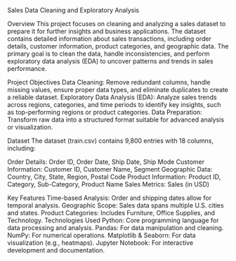 Sales Data Cleaning and Exploratory Analysis

Overview
This project focuses on cleaning and analyzing a sales dataset to prepare it for further insights and business applications. The dataset contains detailed information about sales transactions, including order details, customer information, product categories, and geographic data. The primary goal is to clean the data, handle inconsistencies, and perform exploratory data analysis (EDA) to uncover patterns and trends in sales performance.

Project Objectives
Data Cleaning: Remove redundant columns, handle missing values, ensure proper data types, and eliminate duplicates to create a reliable dataset.
Exploratory Data Analysis (EDA): Analyze sales trends across regions, categories, and time periods to identify key insights, such as top-performing regions or product categories.
Data Preparation: Transform raw data into a structured format suitable for advanced analysis or visualization.

Dataset
The dataset (train.csv) contains 9,800 entries with 18 columns, including:

Order Details: Order ID, Order Date, Ship Date, Ship Mode
Customer Information: Customer ID, Customer Name, Segment
Geographic Data: Country, City, State, Region, Postal Code
Product Information: Product ID, Category, Sub-Category, Product Name
Sales Metrics: Sales (in USD)

Key Features
Time-based Analysis: Order and shipping dates allow for temporal analysis.
Geographic Scope: Sales data spans multiple U.S. cities and states.
Product Categories: Includes Furniture, Office Supplies, and Technology.
Technologies Used
Python: Core programming language for data processing and analysis.
Pandas: For data manipulation and cleaning.
NumPy: For numerical operations.
Matplotlib & Seaborn: For data visualization (e.g., heatmaps).
Jupyter Notebook: For interactive development and documentation.
